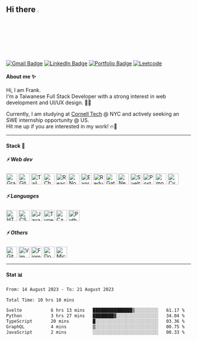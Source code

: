 
<h2> Hi there <a href="https://swh00tw.me/"><img src="https://media.giphy.com/media/hvRJCLFzcasrR4ia7z/giphy.gif" width="3%"></a> </h2>
<!-- Badges: https://dev.to/envoy_/150-badges-for-github-pnk -->

[![Gmail Badge](https://img.shields.io/badge/Gmail-D14836?style=for-the-badge&logo=gmail&logoColor=white&link=mailto:a6140000@gmail.com)](mailto:a6140000@gmail.com)
[![LinkedIn Badge](https://img.shields.io/badge/LinkedIn-0077B5?style=for-the-badge&logo=linkedin&logoColor=white&link=https://www.linkedin.com/in/%E6%9B%B8%E7%B6%AD-%E8%A8%B1-109621210/)](https://www.linkedin.com/in/%E6%9B%B8%E7%B6%AD-%E8%A8%B1-109621210/)
[![Portfolio Badge](https://img.shields.io/badge/website-808080?style=for-the-badge&logo=About.me&logoColor=white&link=https://swh00tw.vercel.app)](https://swh00tw.vercel.app)
[![Leetcode](https://img.shields.io/badge/-LeetCode-FFA116?style=for-the-badge&logo=LeetCode&logoColor=black&link=https://leetcode.com/swh00tw/)](https://leetcode.com/swh00tw/)
<!-- <img align='right' src='https://user-images.githubusercontent.com/5713670/87202985-820dcb80-c2b6-11ea-9f56-7ec461c497c3.gif' width='350'> -->

<h4>About me ✨</h4>
<p fontSize="12px">Hi, I am Frank. <br/>I'm a Taiwanese Full Stack Developer with a strong interest in web development and UI/UX design. 👨‍💻<br/> </p><p>Currently, I am studying at <a href="https://tech.cornell.edu/">Cornell Tech</a> @ NYC and actively seeking an SWE internship opportunity @ US.<br/> Hit me up if you are interested in my work! 🔥🚀 </p>

<!-- ![swh00tw's github stats](https://github-readme-stats.vercel.app/api?username=swh00tw&hide=["issues"]&show_icons=true) -->
<!-- [![GitHub Streak](http://github-readme-streak-stats.herokuapp.com?user=swh00tw)](https://github.com/swh00tw) -->

---
<h4>Stack 🧪</h4>
<!-- icon: https://marwin1991.github.io/profile-technology-icons/ -->

<h5>⚡ Web dev </h5> 
<div align="start">
	<img width="30" src="https://user-images.githubusercontent.com/25181517/192107856-aa92c8b1-b615-47c3-9141-ed0d29a90239.png" alt="GraphQL" title="GraphQL"/>
	<img width="30" src="https://user-images.githubusercontent.com/25181517/192108372-f71d70ac-7ae6-4c0d-8395-51d8870c2ef0.png" alt="Git" title="Git"/>
	<img width="30" src="https://user-images.githubusercontent.com/25181517/202896760-337261ed-ee92-4979-84c4-d4b829c7355d.png" alt="Tailwind CSS" title="Tailwind CSS"/>
	<img width="30" src="https://user-images.githubusercontent.com/25181517/190887639-d0ba4ec9-ddbe-45dd-bea1-4db83846503e.png" alt="Chakra UI" title="Chakra UI"/>
	<img width="30" src="https://user-images.githubusercontent.com/25181517/183897015-94a058a6-b86e-4e42-a37f-bf92061753e5.png" alt="React" title="React"/>
	<img width="30" src="https://user-images.githubusercontent.com/25181517/183568594-85e280a7-0d7e-4d1a-9028-c8c2209e073c.png" alt="Node.js" title="Node.js"/>
	<img width="30" src="https://user-images.githubusercontent.com/25181517/183859966-a3462d8d-1bc7-4880-b353-e2cbed900ed6.png" alt="Express" title="Express"/>
	<img width="30" src="https://user-images.githubusercontent.com/25181517/187896150-cc1dcb12-d490-445c-8e4d-1275cd2388d6.png" alt="Redux" title="Redux"/>
	<img width="30" src="https://github.com/marwin1991/profile-technology-icons/assets/136815194/2bd495ca-29d8-4415-8e8c-a1979721816a" alt="Gatsby" title="Gatsby"/>
	<img width="30" src="https://github.com/marwin1991/profile-technology-icons/assets/136815194/5f8c622c-c217-4649-b0a9-7e0ee24bd704" alt="Next.js" title="Next.js"/>
	<img width="30" src="https://github.com/marwin1991/profile-technology-icons/assets/136815194/e56b5093-2f58-40cc-b194-5bdde41077b5" alt="Svelte" title="Svelte"/>
	<img width="30" src="https://user-images.githubusercontent.com/25181517/117208740-bfb78400-adf5-11eb-97bb-09072b6bedfc.png" alt="PostgreSQL" title="PostgreSQL"/>
	<img width="30" src="https://user-images.githubusercontent.com/25181517/182884177-d48a8579-2cd0-447a-b9a6-ffc7cb02560e.png" alt="mongoDB" title="mongoDB"/>
	<img width="30" src="https://user-images.githubusercontent.com/68279555/200387386-276c709f-380b-46cc-81fd-f292985927a8.png" alt="Cypress" title="Cypress"/>
</div>

<h5>⚡ Languages </h5> 
<div align="start">
	<img width="30" src="https://user-images.githubusercontent.com/25181517/192158954-f88b5814-d510-4564-b285-dff7d6400dad.png" alt="HTML" title="HTML"/>
	<img width="30" src="https://user-images.githubusercontent.com/25181517/183898674-75a4a1b1-f960-4ea9-abcb-637170a00a75.png" alt="CSS" title="CSS"/>
	<img width="30" src="https://user-images.githubusercontent.com/25181517/117447155-6a868a00-af3d-11eb-9cfe-245df15c9f3f.png" alt="JavaScript" title="JavaScript"/>
	<img width="30" src="https://user-images.githubusercontent.com/25181517/183890598-19a0ac2d-e88a-4005-a8df-1ee36782fde1.png" alt="TypeScript" title="TypeScript"/>
	<img width="30" src="https://user-images.githubusercontent.com/25181517/192106073-90fffafe-3562-4ff9-a37e-c77a2da0ff58.png" alt="C++" title="C++"/>
	<img width="30" src="https://user-images.githubusercontent.com/25181517/183423507-c056a6f9-1ba8-4312-a350-19bcbc5a8697.png" alt="Python" title="Python"/>
</div>

<h5>⚡ Others </h5> 
<div align="start">
	<img width="30" src="https://user-images.githubusercontent.com/25181517/192108374-8da61ba1-99ec-41d7-80b8-fb2f7c0a4948.png" alt="GitHub" title="GitHub"/>
	<img width="30" src="https://user-images.githubusercontent.com/25181517/192108889-232b3431-a585-4b36-a62d-9078bd3641d9.png" alt="Vim" title="Vim"/>
	<img width="30" src="https://user-images.githubusercontent.com/25181517/189715289-df3ee512-6eca-463f-a0f4-c10d94a06b2f.png" alt="Figma" title="Figma"/>
	<img width="30" src="https://user-images.githubusercontent.com/25181517/117207330-263ba280-adf4-11eb-9b97-0ac5b40bc3be.png" alt="Docker" title="Docker"/>
	<img width="30" src="https://user-images.githubusercontent.com/25181517/183911544-95ad6ba7-09bf-4040-ac44-0adafedb9616.png" alt="Microsoft Azure" title="Microsoft Azure"/>
</div>

---
<h4>Stat 📊</h4>
<!--START_SECTION:waka-->

```txt
From: 14 August 2023 - To: 21 August 2023

Total Time: 10 hrs 10 mins

Svelte           6 hrs 13 mins   ███████████████▒░░░░░░░░░   61.17 %
Python           3 hrs 27 mins   ████████▓░░░░░░░░░░░░░░░░   34.04 %
TypeScript       20 mins         █░░░░░░░░░░░░░░░░░░░░░░░░   03.36 %
GraphQL          4 mins          ▒░░░░░░░░░░░░░░░░░░░░░░░░   00.75 %
JavaScript       2 mins          ░░░░░░░░░░░░░░░░░░░░░░░░░   00.33 %
```

<!--END_SECTION:waka-->

<!--
**swh00tw/swh00tw** is a ✨ _special_ ✨ repository because its `README.md` (this file) appears on your GitHub profile.

Here are some ideas to get you started:

- 🔭 I’m currently working on ...
- 🌱 I’m currently learning ...
- 👯 I’m looking to collaborate on ...
- 🤔 I’m looking for help with ...
- 💬 Ask me about ...
- 📫 How to reach me: ...
- 😄 Pronouns: ...
- ⚡ Fun fact: ...
-->
